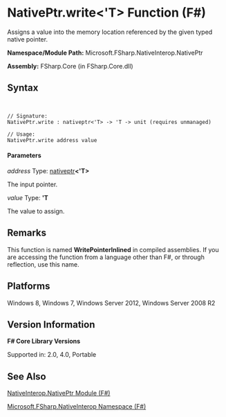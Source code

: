 # NativePtr.write<'T> Function (F#)

Assigns a value into the memory location referenced by the given typed native pointer.

**Namespace/Module Path:** Microsoft.FSharp.NativeInterop.NativePtr

**Assembly:** FSharp.Core (in FSharp.Core.dll)


## Syntax


```


// Signature:
NativePtr.write : nativeptr<'T> -> 'T -> unit (requires unmanaged)

// Usage:
NativePtr.write address value

```



#### Parameters
*address*
Type: [nativeptr](http://msdn.microsoft.com/en-us/library/6e74c8e5-f2ff-4e56-ab05-c337b0618d73)**&lt;'T&gt;**


The input pointer.


*value*
Type: **'T**


The value to assign.




## Remarks
This function is named **WritePointerInlined** in compiled assemblies. If you are accessing the function from a language other than F#, or through reflection, use this name.


## Platforms
Windows 8, Windows 7, Windows Server 2012, Windows Server 2008 R2


## Version Information
**F# Core Library Versions**

Supported in: 2.0, 4.0, Portable




## See Also
[NativeInterop.NativePtr Module &#40;F&#35;&#41;](NativeInterop.NativePtr-Module-%5BFSharp%5D.md)

[Microsoft.FSharp.NativeInterop Namespace &#40;F&#35;&#41;](Microsoft.FSharp.NativeInterop-Namespace-%5BFSharp%5D.md)


